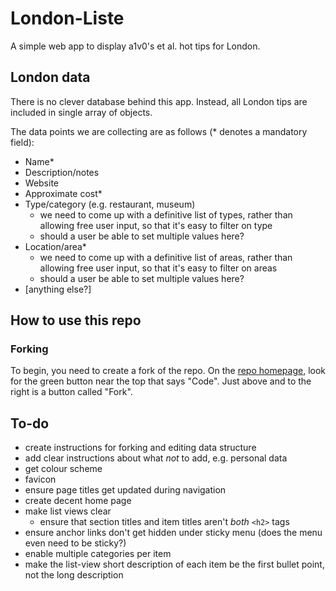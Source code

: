 # London-Liste

A simple web app to display a1v0's et al. hot tips for London.

## London data

There is no clever database behind this app. Instead, all London tips are included in single array of objects.

The data points we are collecting are as follows (\* denotes a mandatory field):

- Name\*
- Description/notes
- Website
- Approximate cost\*
- Type/category (e.g. restaurant, museum)
  - we need to come up with a definitive list of types, rather than allowing free user input, so that it's easy to filter on type
  - should a user be able to set multiple values here?
- Location/area\*
  - we need to come up with a definitive list of areas, rather than allowing free user input, so that it's easy to filter on areas
  - should a user be able to set multiple values here?
- [anything else?]

## How to use this repo

### Forking

To begin, you need to create a fork of the repo. On the [repo homepage](https://github.com/a1v0/london-liste), look for the green button near the top that says "Code". Just above and to the right is a button called "Fork".

## To-do

- create instructions for forking and editing data structure
- add clear instructions about what _not_ to add, e.g. personal data
- get colour scheme
- favicon
- ensure page titles get updated during navigation
- create decent home page
- make list views clear
  - ensure that section titles and item titles aren't _both_ `<h2>` tags
- ensure anchor links don't get hidden under sticky menu (does the menu even need to be sticky?)
- enable multiple categories per item
- make the list-view short description of each item be the first bullet point, not the long description
